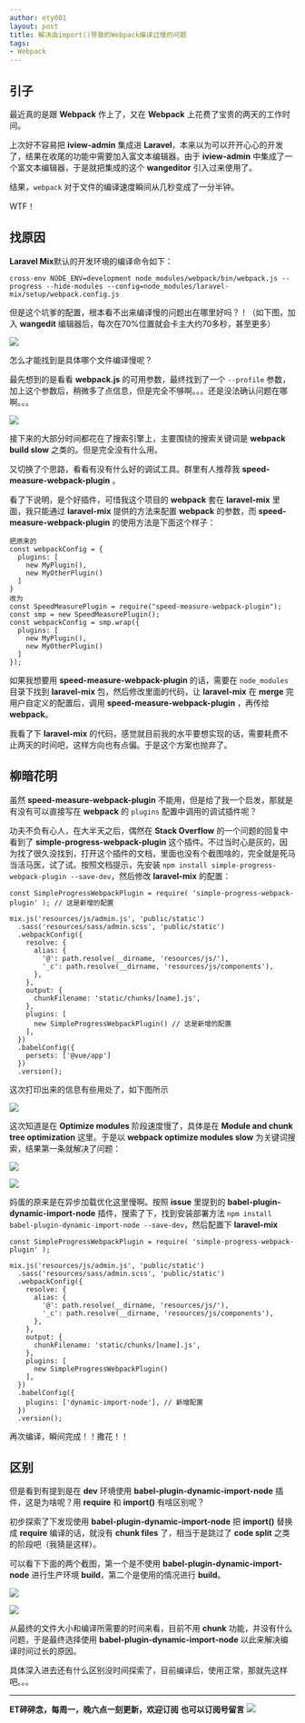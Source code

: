 ```yaml
---
author: ety001
layout: post
title: 解决由import()导致的Webpack编译过慢的问题
tags:
- Webpack
---
```

## 引子

最近真的是跟 **Webpack** 作上了，又在 **Webpack** 上花费了宝贵的两天的工作时间。

上次好不容易把 **iview-admin** 集成进 **Laravel**，本来以为可以开开心心的开发了，结果在收尾的功能中需要加入富文本编辑器。由于 **iview-admin** 中集成了一个富文本编辑器，于是就把集成的这个 **wangeditor** 引入过来使用了。

结果，`webpack` 对于文件的编译速度瞬间从几秒变成了一分半钟。

WTF！

## 找原因

**Laravel Mix**默认的开发环境的编译命令如下：

```
cross-env NODE_ENV=development node_modules/webpack/bin/webpack.js --progress --hide-modules --config=node_modules/laravel-mix/setup/webpack.config.js
```

但是这个坑爹的配置，根本看不出来编译慢的问题出在哪里好吗？！（如下图，加入 **wangedit** 编辑器后，每次在70%位置就会卡主大约70多秒，甚至更多）

![](/upload/20190314/5mgCmOWo0PlYQyIv6DtpuBe2dOKS1dXqbSDkKyOl.png)

怎么才能找到是具体哪个文件编译慢呢？

最先想到的是看看 **webpack.js** 的可用参数，最终找到了一个 `--profile` 参数，加上这个参数后，稍微多了点信息，但是完全不够啊。。。还是没法确认问题在哪啊。。。

![](/upload/20190314/9Tjse6bSpsVQc05Lf3y9qjVTf54VLJxfOOY2BCYV.png)

接下来的大部分时间都花在了搜索引擎上，主要围绕的搜索关键词是 **webpack build slow** 之类的。但是完全没有什么用。

又切换了个思路，看看有没有什么好的调试工具。群里有人推荐我 **speed-measure-webpack-plugin** 。

看了下说明，是个好插件，可惜我这个项目的 **webpack** 套在 **laravel-mix** 里面，我只能通过 **laravel-mix** 提供的方法来配置 **webpack** 的参数，而 **speed-measure-webpack-plugin** 的使用方法是下面这个样子：

```
把原来的
const webpackConfig = {
  plugins: [
    new MyPlugin(),
    new MyOtherPlugin()
  ]
}
改为
const SpeedMeasurePlugin = require("speed-measure-webpack-plugin");
const smp = new SpeedMeasurePlugin();
const webpackConfig = smp.wrap({
  plugins: [
    new MyPlugin(),
    new MyOtherPlugin()
  ]
});
```

如果我想要用 **speed-measure-webpack-plugin** 的话，需要在 `node_modules` 目录下找到 **laravel-mix** 包，然后修改里面的代码，让 **laravel-mix** 在 **merge** 完用户自定义的配置后，调用 **speed-measure-webpack-plugin** ，再传给 **webpack**。

我看了下 **laravel-mix** 的代码，感觉就目前我的水平要想实现的话，需要耗费不止两天的时间吧，这样方向也有点偏。于是这个方案也抛弃了。

## 柳暗花明

虽然 **speed-measure-webpack-plugin** 不能用，但是给了我一个启发，那就是有没有可以直接写在 **webpack** 的 `plugins` 配置中调用的调试插件呢？

功夫不负有心人，在大半天之后，偶然在 **Stack Overflow** 的一个问题的回复中看到了 **simple-progress-webpack-plugin** 这个插件。不过当时心是灰的，因为找了很久没找到，打开这个插件的文档，里面也没有个截图啥的，完全就是死马当活马医，试了试。按照文档提示，先安装 `npm install simple-progress-webpack-plugin --save-dev`，然后修改 **laravel-mix** 的配置：

```
const SimpleProgressWebpackPlugin = require( 'simple-progress-webpack-plugin' ); // 这是新增的配置

mix.js('resources/js/admin.js', 'public/static')
  .sass('resources/sass/admin.scss', 'public/static')
  .webpackConfig({
    resolve: {
      alias: {
        '@': path.resolve(__dirname, 'resources/js/'),
        '_c': path.resolve(__dirname, 'resources/js/components'),
      },
    },
    output: {
      chunkFilename: 'static/chunks/[name].js',
    },
    plugins: [
      new SimpleProgressWebpackPlugin() // 这是新增的配置
    ],
  })
  .babelConfig({
    persets: ['@vue/app']
  })
  .version();
```

这次打印出来的信息有些用处了，如下图所示

![](/upload/20190314/PDgL8dwFCOFWMeOnhuHKgeQXJGJCGRpozYqBhXqV.png)

这次知道是在 **Optimize modules** 阶段速度慢了，具体是在 **Module and chunk tree optimization** 这里。于是以 **webpack optimize modules slow** 为关键词搜索，结果第一条就解决了问题：

![](/upload/20190314/KTcXU9Us6ovluPwrjKInWrMMiRET9li1oSorU7U6.png)

![](/upload/20190314/ZBwQ1lkkhBHQ8JQU8ImNfyBwBuXT205TLYBWwhx9.png)

妈蛋的原来是在异步加载优化这里慢啊。按照 **issue** 里提到的 **babel-plugin-dynamic-import-node** 插件，搜索了下，找到安装部署方法 `npm install babel-plugin-dynamic-import-node --save-dev`，然后配置下 **laravel-mix**

```
const SimpleProgressWebpackPlugin = require( 'simple-progress-webpack-plugin' );

mix.js('resources/js/admin.js', 'public/static')
  .sass('resources/sass/admin.scss', 'public/static')
  .webpackConfig({
    resolve: {
      alias: {
        '@': path.resolve(__dirname, 'resources/js/'),
        '_c': path.resolve(__dirname, 'resources/js/components'),
      },
    },
    output: {
      chunkFilename: 'static/chunks/[name].js',
    },
    plugins: [
      new SimpleProgressWebpackPlugin()
    ],
  })
  .babelConfig({
    plugins: ['dynamic-import-node'], // 新增配置
  })
  .version();
```

再次编译，瞬间完成！！撒花！！

## 区别

但是看到有提到是在 **dev** 环境使用 **babel-plugin-dynamic-import-node** 插件，这是为啥呢？用 **require** 和 **import()** 有啥区别呢？

初步探索了下发现使用 **babel-plugin-dynamic-import-node** 把 **import()** 替换成 **require** 编译的话，就没有 **chunk files** 了，相当于是跳过了 **code split** 之类的阶段吧（我猜是这样）。

可以看下下面的两个截图，第一个是不使用 **babel-plugin-dynamic-import-node** 进行生产环境 **build**，第二个是使用的情况进行 **build**。

![](/upload/20190314/Zg2z9MCHBwYopX7wks27BGHLIME812UDjNVBDUMr.png)

![](/upload/20190314/NU6O2K8WIQaJdmjXkfMJdc4jab0ZKGg2MtJggPbz.png)

从最终的文件大小和编译所需要的时间来看，目前不用 **chunk** 功能，并没有什么问题，于是最终选择使用 **babel-plugin-dynamic-import-node** 以此来解决编译时间过长的原因。

具体深入进去还有什么区别没时间探索了，目前编译后，使用正常，那就先这样吧。。。

---
**ET碎碎念，每周一，晚六点一刻更新，欢迎订阅**
**也可以订阅号留言**
![](/img/wechat-subscribe.jpg)
